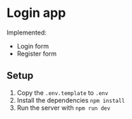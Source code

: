 # Login app

Implemented:

- Login form
- Register form

## Setup

1. Copy the `.env.template` to `.env`
2. Install the dependencies `npm install`
3. Run the server with `npm run dev`
